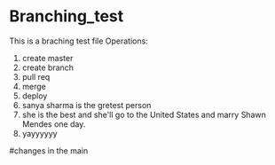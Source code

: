 # Branching_test

This is a braching test file 
Operations:
1. create master
2. create branch
3. pull req 
4. merge 
5. deploy
6. sanya sharma is the gretest person
7. she is the best and she'll go to the United States and marry Shawn Mendes one day.
8. yayyyyyy

#changes in the main 

